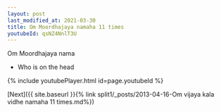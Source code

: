 ```yaml
---
layout: post
last_modified_at: 2021-03-30
title: Om Moordhajaya namaha 11 times
youtubeId: qsNZ4NnlT3U
---
```

 
 
Om Moordhajaya nama 
 
 -  Who is on the head 
 
  
 
  
 
 
 
 
 
 


{% include youtubePlayer.html id=page.youtubeId %}
 
[Next]({{ site.baseurl }}{% link  split1/_posts/2013-04-16-Om vijaya kala vidhe namaha 11 times.md%})
 

